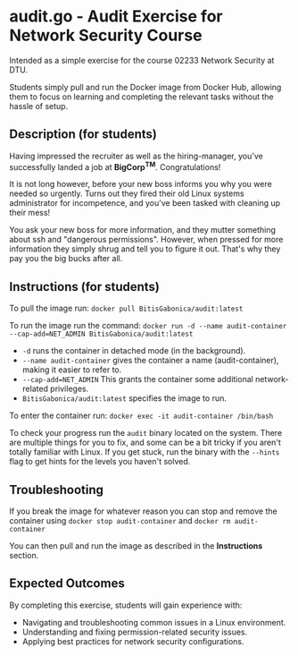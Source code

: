 # audit.go - Audit Exercise for Network Security Course

Intended as a simple exercise for the course 02233 Network Security at DTU.

Students simply pull and run the Docker image from Docker Hub, allowing them to focus on learning and completing the relevant tasks without the hassle of setup.

## Description (for students)

Having impressed the recruiter as well as the hiring-manager, you've successfully landed a job at **BigCorp**<sup>**TM**</sup>. Congratulations!

It is not long however, before your new boss informs you why you were needed so urgently. Turns out they fired their old
Linux systems administrator for incompetence, and you've been tasked with cleaning up their mess!

You ask your new boss for more information, and they mutter something about ssh and "dangerous permissions".
However, when pressed for more information they simply shrug and tell you to figure it out. That's why they pay you the big bucks after all.

## Instructions (for students)

To pull the image run:
`docker pull BitisGabonica/audit:latest`

To run the image run the command:
`docker run -d --name audit-container --cap-add=NET_ADMIN BitisGabonica/audit:latest`

* `-d` runs the container in detached mode (in the background).
* `--name audit-container` gives the container a name (audit-container), making it easier to refer to.
* `--cap-add=NET_ADMIN` This grants the container some additional network-related privileges.
* `BitisGabonica/audit:latest` specifies the image to run.

To enter the container run:
`docker exec -it audit-container /bin/bash`

To check your progress run the `audit` binary located on the system. There are multiple things for you to fix, and some can be a bit tricky if you aren't totally familiar with
Linux. If you get stuck, run the binary with the `--hints` flag to get hints for the levels you haven't solved.

## Troubleshooting

If you break the image for whatever reason you can stop and remove the container using `docker stop audit-container` and `docker rm audit-container`

You can then pull and run the image as described in the **Instructions** section.

## Expected Outcomes

By completing this exercise, students will gain experience with:

- Navigating and troubleshooting common issues in a Linux environment.
- Understanding and fixing permission-related security issues.
- Applying best practices for network security configurations.
